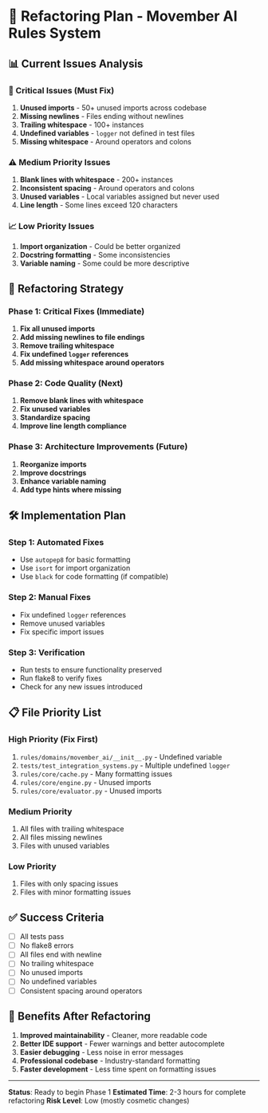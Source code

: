 # 🔧 **Refactoring Plan - Movember AI Rules System**

## **📊 Current Issues Analysis**

### **🚨 Critical Issues (Must Fix)**
1. **Unused imports** - 50+ unused imports across codebase
2. **Missing newlines** - Files ending without newlines
3. **Trailing whitespace** - 100+ instances
4. **Undefined variables** - `logger` not defined in test files
5. **Missing whitespace** - Around operators and colons

### **⚠️ Medium Priority Issues**
1. **Blank lines with whitespace** - 200+ instances
2. **Inconsistent spacing** - Around operators and colons
3. **Unused variables** - Local variables assigned but never used
4. **Line length** - Some lines exceed 120 characters

### **📈 Low Priority Issues**
1. **Import organization** - Could be better organized
2. **Docstring formatting** - Some inconsistencies
3. **Variable naming** - Some could be more descriptive

## **🎯 Refactoring Strategy**

### **Phase 1: Critical Fixes (Immediate)**
1. **Fix all unused imports**
2. **Add missing newlines to file endings**
3. **Remove trailing whitespace**
4. **Fix undefined `logger` references**
5. **Add missing whitespace around operators**

### **Phase 2: Code Quality (Next)**
1. **Remove blank lines with whitespace**
2. **Fix unused variables**
3. **Standardize spacing**
4. **Improve line length compliance**

### **Phase 3: Architecture Improvements (Future)**
1. **Reorganize imports**
2. **Improve docstrings**
3. **Enhance variable naming**
4. **Add type hints where missing**

## **🛠️ Implementation Plan**

### **Step 1: Automated Fixes**
- Use `autopep8` for basic formatting
- Use `isort` for import organization
- Use `black` for code formatting (if compatible)

### **Step 2: Manual Fixes**
- Fix undefined `logger` references
- Remove unused variables
- Fix specific import issues

### **Step 3: Verification**
- Run tests to ensure functionality preserved
- Run flake8 to verify fixes
- Check for any new issues introduced

## **📋 File Priority List**

### **High Priority (Fix First)**
1. `rules/domains/movember_ai/__init__.py` - Undefined variable
2. `tests/test_integration_systems.py` - Multiple undefined `logger`
3. `rules/core/cache.py` - Many formatting issues
4. `rules/core/engine.py` - Unused imports
5. `rules/core/evaluator.py` - Unused imports

### **Medium Priority**
1. All files with trailing whitespace
2. All files missing newlines
3. Files with unused variables

### **Low Priority**
1. Files with only spacing issues
2. Files with minor formatting issues

## **✅ Success Criteria**
- [ ] All tests pass
- [ ] No flake8 errors
- [ ] All files end with newline
- [ ] No trailing whitespace
- [ ] No unused imports
- [ ] No undefined variables
- [ ] Consistent spacing around operators

## **🚀 Benefits After Refactoring**
1. **Improved maintainability** - Cleaner, more readable code
2. **Better IDE support** - Fewer warnings and better autocomplete
3. **Easier debugging** - Less noise in error messages
4. **Professional codebase** - Industry-standard formatting
5. **Faster development** - Less time spent on formatting issues

---

**Status**: Ready to begin Phase 1
**Estimated Time**: 2-3 hours for complete refactoring
**Risk Level**: Low (mostly cosmetic changes) 